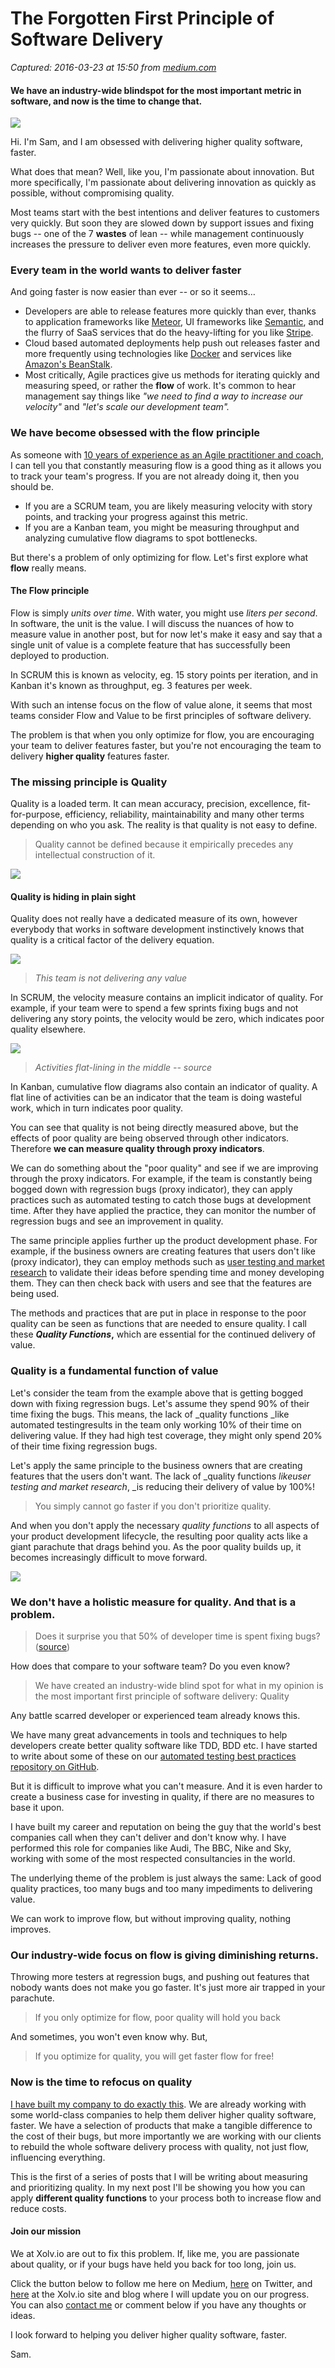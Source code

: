 # The Forgotten First Principle of Software Delivery

_Captured: 2016-03-23 at 15:50 from [medium.com](https://medium.com/p/b1540ad6000e)_

#### We have an industry-wide blindspot for the most important metric in software, and now is the time to change that.

![](https://cdn-images-1.medium.com/max/800/1*CRslYiLS4aER31Eg9c1SdQ.png)

Hi. I'm Sam, and I am obsessed with delivering higher quality software, faster.

What does that mean? Well, like you, I'm passionate about innovation. But more specifically, I'm passionate about delivering innovation as quickly as possible, without compromising quality.

Most teams start with the best intentions and deliver features to customers very quickly. But soon they are slowed down by support issues and fixing bugs -- one of the 7 **wastes** of lean -- while management continuously increases the pressure to deliver even more features, even more quickly.

### Every team in the world wants to deliver faster

And going faster is now easier than ever -- or so it seems…

  * Developers are able to release features more quickly than ever, thanks to application frameworks like [Meteor](https://www.meteor.com/), UI frameworks like [Semantic](http://semantic-ui.com/), and the flurry of SaaS services that do the heavy-lifting for you like [Stripe](https://stripe.com/).
  * Cloud based automated deployments help push out releases faster and more frequently using technologies like [Docker](https://www.docker.com/) and services like [Amazon's BeanStalk](https://aws.amazon.com/elasticbeanstalk/).
  * Most critically, Agile practices give us methods for iterating quickly and measuring speed, or rather the **flow** of work. It's common to hear management say things like _"we need to find a way to increase our velocity"_ and _"let's scale our development team"._

### We have become obsessed with the flow principle

As someone with [10 years of experience as an Agile practitioner and coach](https://www.linkedin.com/in/samhatoum), I can tell you that constantly measuring flow is a good thing as it allows you to track your team's progress. If you are not already doing it, then you should be.

  * If you are a SCRUM team, you are likely measuring velocity with story points, and tracking your progress against this metric.
  * If you are a Kanban team, you might be measuring throughput and analyzing cumulative flow diagrams to spot bottlenecks.

But there's a problem of only optimizing for flow. Let's first explore what **flow** really means.

#### The Flow principle

Flow is simply _units over time_. With water, you might use _liters per second_. In software, the unit is the value. I will discuss the nuances of how to measure value in another post, but for now let's make it easy and say that a single unit of value is a complete feature that has successfully been deployed to production.

In SCRUM this is known as velocity, eg. 15 story points per iteration, and in Kanban it's known as throughput, eg. 3 features per week.

With such an intense focus on the flow of value alone, it seems that most teams consider Flow and Value to be first principles of software delivery.

The problem is that when you only optimize for flow, you are encouraging your team to deliver features faster, but you're not encouraging the team to delivery **higher quality** features faster.

### The missing principle is Quality

Quality is a loaded term. It can mean accuracy, precision, excellence, fit-for-purpose, efficiency, reliability, maintainability and many other terms depending on who you ask. The reality is that quality is not easy to define.

> Quality cannot be defined because it empirically precedes any intellectual construction of it.

![](https://cdn-images-1.medium.com/max/800/1*3gCo6dVnbdM2KfMQGs7uhw.png)

#### Quality is hiding in plain sight

Quality does not really have a dedicated measure of its own, however everybody that works in software development instinctively knows that quality is a critical factor of the delivery equation.

![](https://cdn-images-1.medium.com/max/600/1*lFepwoye7obOjVleBqLzsA.png)

> _This team is not delivering any value_

In SCRUM, the velocity measure contains an implicit indicator of quality. For example, if your team were to spend a few sprints fixing bugs and not delivering any story points, the velocity would be zero, which indicates poor quality elsewhere.

![](https://cdn-images-1.medium.com/max/600/1*N-p6G6Dro2RI9f9dQXgp2w.png)

> _Activities flat-lining in the middle -- source_

In Kanban, cumulative flow diagrams also contain an indicator of quality. A flat line of activities can be an indicator that the team is doing wasteful work, which in turn indicates poor quality.

You can see that quality is not being directly measured above, but the effects of poor quality are being observed through other indicators. Therefore **we can measure quality through proxy indicators**.

We can do something about the "poor quality" and see if we are improving through the proxy indicators. For example, if the team is constantly being bogged down with regression bugs (proxy indicator), they can apply practices such as automated testing to catch those bugs at development time. After they have applied the practice, they can monitor the number of regression bugs and see an improvement in quality.

The same principle applies further up the product development phase. For example, if the business owners are creating features that users don't like (proxy indicator), they can employ methods such as [user testing and market research](http://xolv.io/product-market-fit-consulting/?utm_source=medium&utm_medium=sh-blog&utm_campaign=quality-articles) to validate their ideas before spending time and money developing them. They can then check back with users and see that the features are being used.

The methods and practices that are put in place in response to the poor quality can be seen as functions that are needed to ensure quality. I call these **_Quality Functions_,** which are essential for the continued delivery of value.

### Quality is a fundamental function of value

Let's consider the team from the example above that is getting bogged down with fixing regression bugs. Let's assume they spend 90% of their time fixing the bugs. This means, the lack of _quality functions _like automated testingresults in the team only working 10% of their time on delivering value. If they had high test coverage, they might only spend 20% of their time fixing regression bugs.

Let's apply the same principle to the business owners that are creating features that the users don't want. The lack of _quality functions _likeuser testing and market research_, _is reducing their delivery of value by 100%!

> You simply cannot go faster if you don't prioritize quality.

And when you don't apply the necessary _quality functions_ to all aspects of your product development lifecycle, the resulting poor quality acts like a giant parachute that drags behind you. As the poor quality builds up, it becomes increasingly difficult to move forward.

![](https://cdn-images-1.medium.com/max/800/1*bi4irLy6QA2aCbGRWvSUwA.png)

### We don't have a holistic measure for quality. And that is a problem.

> Does it surprise you that 50% of developer time is spent fixing bugs? ([source](http://undo-software.com/wp-content/uploads/2014/10/Increasing-software-development-productivity-with-reversible-debugging.pdf))

How does that compare to your software team? Do you even know?

> We have created an industry-wide blind spot for what in my opinion is the most important first principle of software delivery: Quality

Any battle scarred developer or experienced team already knows this.

We have many great advancements in tools and techniques to help developers create better quality software like TDD, BDD etc. I have started to write about some of these on our [automated testing best practices repository on GitHub](https://github.com/xolvio/automated-testing-best-practices).

But it is difficult to improve what you can't measure. And it is even harder to create a business case for investing in quality, if there are no measures to base it upon.

I have built my career and reputation on being the guy that the world's best companies call when they can't deliver and don't know why. I have performed this role for companies like Audi, The BBC, Nike and Sky, working with some of the most respected consultancies in the world.

The underlying theme of the problem is just always the same: Lack of good quality practices, too many bugs and too many impediments to delivering value.

We can work to improve flow, but without improving quality, nothing improves.

### Our industry-wide focus on flow is giving diminishing returns.

Throwing more testers at regression bugs, and pushing out features that nobody wants does not make you go faster. It's just more air trapped in your parachute.

> If you only optimize for flow, poor quality will hold you back

And sometimes, you won't even know why. But,

> If you optimize for quality, you will get faster flow for free!

### Now is the time to refocus on quality

[I have built my company to do exactly this](http://xolv.io/?utm_source=medium&utm_medium=sh-blog&utm_campaign=quality-articles). We are already working with some world-class companies to help them deliver higher quality software, faster. We have a selection of products that make a tangible difference to the cost of their bugs, but more importantly we are working with our clients to rebuild the whole software delivery process with quality, not just flow, influencing everything.

This is the first of a series of posts that I will be writing about measuring and prioritizing quality. In my next post I'll be showing you how you can apply **different quality functions** to your process both to increase flow and reduce costs.

#### Join our mission

We at Xolv.io are out to fix this problem. If, like me, you are passionate about quality, or if your bugs have held you back for too long, join us.

Click the button below to follow me here on Medium, [here](https://twitter.com/sam_hatoum) on Twitter, and [here](http://xolv.io/blog/?utm_source=medium&utm_medium=sh-blog&utm_campaign=quality-articles) at the Xolv.io site and blog where I will update you on our progress. You can also [contact me](http://xolv.io/contact-us/?utm_source=medium&utm_medium=sh-blog&utm_campaign=quality-articles) or comment below if you have any thoughts or ideas.

I look forward to helping you deliver higher quality software, faster.

Sam.
